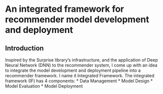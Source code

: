# An integrated framework for recommender model development and deployment

## Introduction

<p></p>
Inspired by the Surprise library’s infrastructure, and the application of Deep Neural Network (DNN) to the recommender system, I come up with an idea to integrate the model development and deployment pipeline into a recommender framework. I name it Integrated Framework.
The integrated framework (IF) has 4 components:
* Data Management
* Model Design
* Model Evaluation
* Model Deployment
